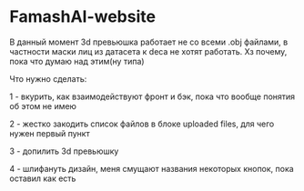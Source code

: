 # FamashAI-website
В данный момент 3d превьюшка работает не со всеми .obj файлами, в частности маски лиц из датасета к deca не хотят работать.
Хз почему, пока что думаю над этим(ну типа)

Что нужно сделать:

1 - вкурить, как взаимодействуют фронт и бэк, пока что вообще понятия об этом не имею

2 - жестко закодить список файлов в блоке uploaded files, для чего нужен первый пункт

3 - допилить 3d превьюшку

4 - шлифануть дизайн, меня смущают названия некоторых кнопок, пока оставил как есть
